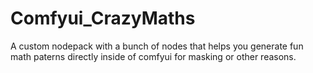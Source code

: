 # Comfyui_CrazyMaths
A custom nodepack with a bunch of nodes that helps you generate fun math paterns directly inside of comfyui for masking or other reasons.
